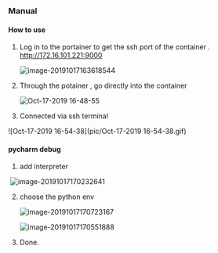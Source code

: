 ### Manual

#### How to use

1. Log in to the portainer  to get the ssh port of the container . http://172.16.101.221:9000 

   ![image-20191017163618544](https://tva1.sinaimg.cn/large/006y8mN6gy1g81a9wmlb8j322c0u0wmn.jpg)

2. Through the potainer , go directly into the container

   ![Oct-17-2019 16-48-55](https://tva1.sinaimg.cn/large/006y8mN6gy1g81anxhk49g30hs07d1kz.gif)

3. Connected via ssh terminal

![Oct-17-2019 16-54-38](pic/Oct-17-2019 16-54-38.gif)



#### pycharm debug 

1.  add  interpreter 

   ​	![image-20191017170232641](https://tva1.sinaimg.cn/large/006y8mN6gy1g81b16bdapj31a20u0n0f.jpg)

2. choose the python env

   ![image-20191017170723167](https://tva1.sinaimg.cn/large/006y8mN6gy1g81b67k8ajj31hw0rkdkj.jpg)

   ![image-20191017170551888](https://tva1.sinaimg.cn/large/006y8mN6gy1g81b4njzshj31a20u0q63.jpg)

3. Done.